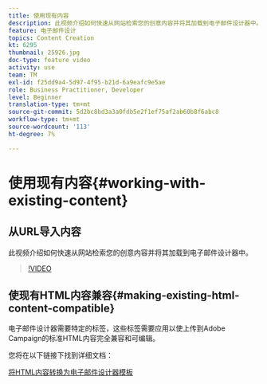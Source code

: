 ```yaml
---
title: 使用现有内容
description: 此视频介绍如何快速从网站检索您的创意内容并将其加载到电子邮件设计器中。
feature: 电子邮件设计
topics: Content Creation
kt: 6295
thumbnail: 25926.jpg
doc-type: feature video
activity: use
team: TM
exl-id: f25dd9a4-5d97-4f95-b21d-6a9eafc9e5ae
role: Business Practitioner, Developer
level: Beginner
translation-type: tm+mt
source-git-commit: 5d2bc8bd3a3a0fdb5e2f1ef75af2ab60b8f6abc8
workflow-type: tm+mt
source-wordcount: '113'
ht-degree: 7%

---
```


# 使用现有内容{#working-with-existing-content}

## 从URL导入内容

此视频介绍如何快速从网站检索您的创意内容并将其加载到电子邮件设计器中。

>[!VIDEO](https://video.tv.adobe.com/v/25926?quality=12)

## 使现有HTML内容兼容{#making-existing-html-content-compatible}

电子邮件设计器需要特定的标签，这些标签需要应用以使上传到Adobe Campaign的标准HTML内容完全兼容和可编辑。

您将在以下链接下找到详细文档：

[将HTML内容转换为电子邮件设计器模板](https://docs.adobe.com/content/help/en/campaign-standard/using/designing-content/building-email-content/using-existing-content.html#converting-an-html-content)
